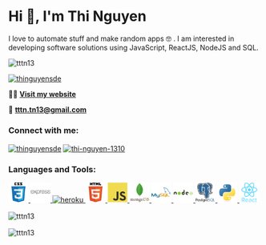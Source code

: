 <h1 align="left">Hi 👋, I'm Thi Nguyen</h1>
<p>I love to automate stuff and make random apps 🤓 . I am interested in developing software solutions using JavaScript, ReactJS, NodeJS and SQL.</p>

<p align="left"> <img src="https://github-profile-trophy.vercel.app/?username=tttn13&title=Commit,Repositories&theme=oldie&no-frame=true" alt="tttn13" /></a> </p>

<p align="left"> <a href="https://twitter.com/thinguyensde" target="_blank"><img src="https://img.shields.io/twitter/follow/thinguyensde?logo=twitter&style=for-the-badge" alt="thinguyensde" /></a> </p>
<p align="left">👩‍💻 <a href="https://tttn13.github.io/developerFolio/" target="_blank"><b>Visit my website</b></a> </p>

📩 **tttn.tn13@gmail.com**

<h3 align="left">Connect with me:</h3>
<p align="left">
<a href="https://twitter.com/thinguyensde" target="_blank"><img align="center" src="https://raw.githubusercontent.com/rahuldkjain/github-profile-readme-generator/master/src/images/icons/Social/twitter.svg" alt="thinguyensde" height="30" width="40" /></a>
<a href="https://linkedin.com/in/thi-nguyen-1310" target="_blank"><img align="center" src="https://raw.githubusercontent.com/rahuldkjain/github-profile-readme-generator/master/src/images/icons/Social/linked-in-alt.svg" alt="thi-nguyen-1310" height="30" width="40" /></a>
</p>

<h3 align="left">Languages and Tools:</h3>
<p align="left"> <a href="https://www.w3schools.com/css/" target="_blank"> <img src="https://raw.githubusercontent.com/devicons/devicon/master/icons/css3/css3-original-wordmark.svg" alt="css3" width="40" height="40"/> </a> <a href="https://expressjs.com" target="_blank"> <img src="https://raw.githubusercontent.com/devicons/devicon/master/icons/express/express-original-wordmark.svg" alt="express" width="40" height="40"/> </a> <a href="https://heroku.com" target="_blank"> <img src="https://www.vectorlogo.zone/logos/heroku/heroku-icon.svg" alt="heroku" width="40" height="40"/> </a> <a href="https://www.w3.org/html/" target="_blank"> <img src="https://raw.githubusercontent.com/devicons/devicon/master/icons/html5/html5-original-wordmark.svg" alt="html5" width="40" height="40"/> </a> <a href="https://developer.mozilla.org/en-US/docs/Web/JavaScript" target="_blank"> <img src="https://raw.githubusercontent.com/devicons/devicon/master/icons/javascript/javascript-original.svg" alt="javascript" width="40" height="40"/> </a> <a href="https://www.mongodb.com/" target="_blank"> <img src="https://raw.githubusercontent.com/devicons/devicon/master/icons/mongodb/mongodb-original-wordmark.svg" alt="mongodb" width="40" height="40"/> </a> <a href="https://www.mysql.com/" target="_blank"> <img src="https://raw.githubusercontent.com/devicons/devicon/master/icons/mysql/mysql-original-wordmark.svg" alt="mysql" width="40" height="40"/> </a> <a href="https://nodejs.org" target="_blank"> <img src="https://raw.githubusercontent.com/devicons/devicon/master/icons/nodejs/nodejs-original-wordmark.svg" alt="nodejs" width="40" height="40"/> </a> <a href="https://www.postgresql.org" target="_blank"> <img src="https://raw.githubusercontent.com/devicons/devicon/master/icons/postgresql/postgresql-original-wordmark.svg" alt="postgresql" width="40" height="40"/> </a> <a href="https://www.python.org" target="_blank"> <img src="https://raw.githubusercontent.com/devicons/devicon/master/icons/python/python-original.svg" alt="python" width="40" height="40"/> </a> <a href="https://reactjs.org/" target="_blank"> <img src="https://raw.githubusercontent.com/devicons/devicon/master/icons/react/react-original-wordmark.svg" alt="react" width="40" height="40"/> </a> </p>

<p><img align="center" src="https://github-readme-stats.vercel.app/api/top-langs?username=tttn13&show_icons=true&locale=en&layout=compact" alt="tttn13" /></p>

<p><img align="center" src="https://github-readme-streak-stats.herokuapp.com/?user=tttn13&" alt="tttn13" /></p>
